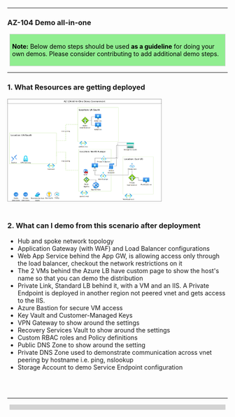 [comment]: <> (please keep all comment items at the top of the markdown file)
[comment]: <> (please do not change the ***, as well as <div> placeholders for Note and Tip layout)
[comment]: <> (please keep the ### 1. and 2. titles as is for consistency across all demoguides)
[comment]: <> (section 1 provides a bullet list of resources + clarifying screenshots of the key resources details)
[comment]: <> (section 2 provides summarized step-by-step instructions on what to demo)


[comment]: <> (this is the section for the Note: item; please do not make any changes here)
***
### AZ-104 Demo all-in-one

<div style="background: lightgreen; 
            font-size: 14px; 
            color: black;
            padding: 5px; 
            border: 1px solid lightgray; 
            margin: 5px;">

**Note:** Below demo steps should be used **as a guideline** for doing your own demos. Please consider contributing to add additional demo steps.
</div>

[comment]: <> (this is the section for the Tip: item; consider adding a Tip, or remove the section between <div> and </div> if there is no tip)

***
### 1. What Resources are getting deployed

<img src="https://github.com/SQLtattoo/azd-az104-all-in-one/blob/master/demoguide/images/az104allinone-diagram.png?raw=true" alt="Solution diagram" style="width:70%;">
<br></br>

### 2. What can I demo from this scenario after deployment

- Hub and spoke network topology
- Application Gateway (with WAF) and Load Balancer configurations
- Web App Service behind the App GW, is allowing access only through the load balancer, checkout the network restrictions on it
- The 2 VMs behind the Azure LB have custom page to show the host's name so that you can demo the distribution
- Private Link, Standard LB behind it, with a VM and an IIS. A Private Endpoint is deployed in another region not peered vnet and gets access to the IIS.
- Azure Bastion for secure VM access
- Key Vault and Customer-Managed Keys
- VPN Gateway to show around the settings
- Recovery Services Vault to show around the settings
- Custom RBAC roles and Policy definitions
- Public DNS Zone to show around the setting
- Private DNS Zone used to demonstrate communication across vnet peering by hostname i.e. ping, nslookup
- Storage Account to demo Service Endpoint configuration



[comment]: <> (this is the closing section of the demo steps. Please do not change anything here to keep the layout consistant with the other demoguides.)
<br></br>
***
<div style="background: lightgray; 
            font-size: 14px; 
            color: black;
            padding: 5px; 
            border: 1px solid lightgray; 
            margin: 5px;">

</div>
